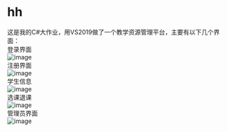 # hh
这是我的C#大作业，用VS2019做了一个教学资源管理平台，主要有以下几个界面：
<br>登录界面<br> 
![image](https://user-images.githubusercontent.com/74492787/171544838-c8bdd525-2720-4720-85c2-359ba1d3ed43.png)
<br>注册界面<br> 
![image](https://user-images.githubusercontent.com/74492787/171545130-b129a9f0-051f-4aa1-b8c7-6dc003ac5710.png)
<br>学生信息<br> 
![image](https://user-images.githubusercontent.com/74492787/171545188-19660239-cd80-4d87-ad32-5af1e06eb9b3.png)
<br>选课退课<br>
![image](https://user-images.githubusercontent.com/74492787/171545463-ce3eed11-2512-4eaa-b79f-9ed0d5503480.png)
<br>管理员界面<br>
![image](https://user-images.githubusercontent.com/74492787/171545577-261a8eb9-8757-4a31-9bd3-1d8d8d8b558f.png)

